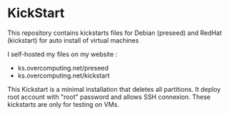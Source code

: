 # KickStart

This repository contains kickstarts files for Debian (preseed) and RedHat (kickstart) for auto install of virtual machines  

I self-hosted my files on my website :
- ks.overcomputing.net/preseed
- ks.overcomputing.net/kickstart

This Kickstart is a minimal installation that deletes all partitions. It deploy root account with "root" password and allows SSH connexion.
These kickstarts are only for testing on VMs.
